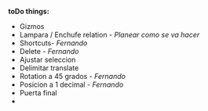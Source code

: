 **toDo things:**
- Gizmos
- Lampara / Enchufe relation - *Planear como se va hacer*
- Shortcuts- *Fernando*
- Delete - *Fernando*
- Ajustar seleccion
- Delimitar translate
- Rotation a 45 grados - *Fernando*
- Posicion a 1 decimal - *Fernando*
- Puerta final
- 
